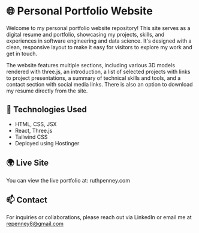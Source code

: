 # 🌐 Personal Portfolio Website

Welcome to my personal portfolio website repository! This site serves as a digital resume and portfolio, showcasing my projects, skills, and experiences in software engineering and data science. It's designed with a clean, responsive layout to make it easy for visitors to explore my work and get in touch.

The website features multiple sections, including various 3D models rendered with three.js, an introduction, a list of selected projects with links to project presentations, a summary of technical skills and tools, and a contact section with social media links. There is also an option to download my resume directly from the site.

## 🔧 Technologies Used

- HTML, CSS, JSX  
- React, Three.js
- Tailwind CSS
- Deployed using Hostinger

## 🌍 Live Site
You can view the live portfolio at: ruthpenney.com

## 📫 Contact
For inquiries or collaborations, please reach out via LinkedIn or email me at repenney8@gmail.com



